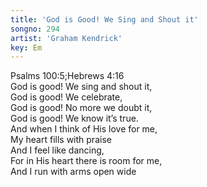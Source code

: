 ```yaml
---  
title: 'God is Good! We Sing and Shout it'  
songno: 294  
artist: 'Graham Kendrick'  
key: Em  
---  
```

Psalms 100:5;Hebrews 4:16  
God is good! We sing and shout it,  
God is good! We celebrate,  
God is good! No more we doubt it,  
God is good! We know it’s true.  
And when I think of His love for me,  
My heart fills with praise  
And I feel like dancing,  
For in His heart there is room for me,  
And I run with arms open wide  
